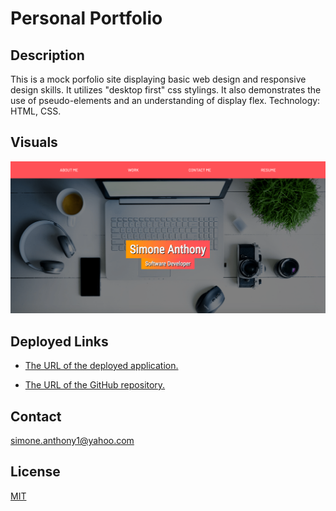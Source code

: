 # Personal Portfolio

## Description
This is a mock porfolio site displaying basic web design and
responsive design skills. It utilizes "desktop first" css
stylings. It also demonstrates the use of pseudo-elements and
an understanding of display flex. Technology: HTML, CSS.


## Visuals
![Personal Portfolio](./asset/images/personal-portfolio.png)

## Deployed Links

* [The URL of the deployed application.](https://simone188535.github.io/Personal-Portfolio/)

* [The URL of the GitHub repository.](https://github.com/simone188535/Personal-Portfolio)

## Contact
[simone.anthony1@yahoo.com](mailto:simone.anthony1@yahoo.com)

## License
[MIT](https://choosealicense.com/licenses/mit/)


